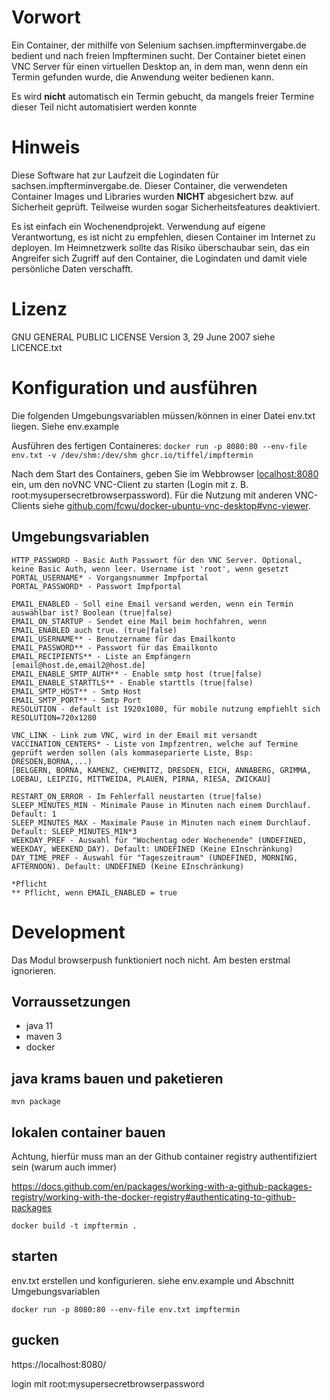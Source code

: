 # Vorwort

Ein Container, der mithilfe von Selenium sachsen.impfterminvergabe.de bedient und nach freien Impfterminen sucht. Der
Container bietet einen VNC Server für einen virtuellen Desktop an, in dem man, wenn denn ein Termin gefunden wurde, die
Anwendung weiter bedienen kann.

Es wird **nicht** automatisch ein Termin gebucht, da mangels freier Termine dieser Teil nicht automatisiert werden
konnte

# Hinweis

Diese Software hat zur Laufzeit die Logindaten für sachsen.impfterminvergabe.de. Dieser Container, die verwendeten
Container Images und Libraries wurden
**NICHT** abgesichert bzw. auf Sicherheit geprüft. Teilweise wurden sogar Sicherheitsfeatures deaktiviert.

Es ist einfach ein Wochenendprojekt. Verwendung auf eigene Verantwortung, es ist nicht zu empfehlen, diesen Container im
Internet zu deployen. Im Heimnetzwerk sollte das Risiko überschaubar sein, das ein Angreifer sich Zugriff auf den
Container, die Logindaten und damit viele persönliche Daten verschafft.

# Lizenz

GNU GENERAL PUBLIC LICENSE Version 3, 29 June 2007 siehe LICENCE.txt

# Konfiguration und ausführen

Die folgenden Umgebungsvariablen müssen/können in einer Datei env.txt liegen. Siehe env.example

Ausführen des fertigen Containeres:
```docker run -p 8080:80 --env-file env.txt -v /dev/shm:/dev/shm ghcr.io/tiffel/impftermin```

Nach dem Start des Containers, geben Sie im Webbrowser [localhost:8080](http://localhost:8080) ein, um den noVNC VNC-Client zu starten (Login mit z. B. root:mysupersecretbrowserpassword). Für die Nutzung mit anderen VNC-Clients siehe [github.com/fcwu/docker-ubuntu-vnc-desktop#vnc-viewer](https://github.com/fcwu/docker-ubuntu-vnc-desktop#vnc-viewer).

## Umgebungsvariablen

```
HTTP_PASSWORD - Basic Auth Passwort für den VNC Server. Optional, keine Basic Auth, wenn leer. Username ist 'root', wenn gesetzt
PORTAL_USERNAME* - Vorgangsnummer Impfportal
PORTAL_PASSWORD* - Passwort Impfportal

EMAIL_ENABLED - Soll eine Email versand werden, wenn ein Termin auswählbar ist? Boolean (true|false)
EMAIL_ON_STARTUP - Sendet eine Mail beim hochfahren, wenn EMAIL_ENABLED auch true. (true|false)
EMAIL_USERNAME** - Benutzername für das Emailkonto
EMAIL_PASSWORD** - Passwort für das Emailkonto
EMAIL_RECIPIENTS** - Liste an Empfängern [email@host.de,email2@host.de]
EMAIL_ENABLE_SMTP_AUTH** - Enable smtp host (true|false)
EMAIL_ENABLE_STARTTLS** - Enable starttls (true|false)
EMAIL_SMTP_HOST** - Smtp Host
EMAIL_SMTP_PORT** - Smtp Port
RESOLUTION - default ist 1920x1080, für mobile nutzung empfiehlt sich RESOLUTION=720x1280

VNC_LINK - Link zum VNC, wird in der Email mit versandt
VACCINATION_CENTERS* - Liste von Impfzentren, welche auf Termine geprüft werden sollen (als kommaseparierte Liste, Bsp: DRESDEN,BORNA,...)
[BELGERN, BORNA, KAMENZ, CHEMNITZ, DRESDEN, EICH, ANNABERG, GRIMMA, LOEBAU, LEIPZIG, MITTWEIDA, PLAUEN, PIRNA, RIESA, ZWICKAU]

RESTART_ON_ERROR - Im Fehlerfall neustarten (true|false)
SLEEP_MINUTES_MIN - Minimale Pause in Minuten nach einem Durchlauf. Default: 1
SLEEP_MINUTES_MAX - Maximale Pause in Minuten nach einem Durchlauf. Default: SLEEP_MINUTES_MIN*3
WEEKDAY_PREF - Auswahl für "Wochentag oder Wochenende" (UNDEFINED, WEEKDAY, WEEKEND_DAY). Default: UNDEFINED (Keine EInschränkung)
DAY_TIME_PREF - Auswahl für "Tageszeitraum" (UNDEFINED, MORNING, AFTERNOON). Default: UNDEFINED (Keine EInschränkung)

*Pflicht
** Pflicht, wenn EMAIL_ENABLED = true
```


# Development

Das Modul browserpush funktioniert noch nicht. Am besten erstmal ignorieren.

## Vorraussetzungen

* java 11
* maven 3
* docker

## java krams bauen und paketieren

```mvn package```

## lokalen container bauen
Achtung, hierfür muss man an der Github container registry authentifiziert sein (warum auch immer)

https://docs.github.com/en/packages/working-with-a-github-packages-registry/working-with-the-docker-registry#authenticating-to-github-packages

```docker build -t impftermin . ```

## starten

env.txt erstellen und konfigurieren. siehe env.example und Abschnitt Umgebungsvariablen

```docker run -p 8080:80 --env-file env.txt impftermin```

## gucken

https://localhost:8080/

login mit root:mysupersecretbrowserpassword
